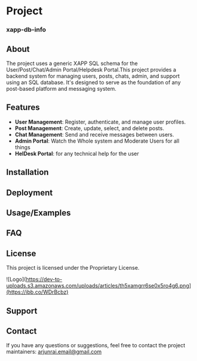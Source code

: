 
# Project 
### xapp-db-info

## About

The project uses a generic XAPP SQL schema for the User/Post/Chat/Admin Portal/Helpdesk Portal.This project provides a backend system for managing users, posts, chats, admin, and support using an SQL database. It's designed to serve as the foundation of any post-based platform and messaging system.

## Features

- **User Management**: Register, authenticate, and manage user profiles.
- **Post Management**: Create, update, select, and delete posts.
- **Chat Management**: Send and receive messages between users.
- **Admin Portal**: Watch the Whole system and Moderate Users for all things
- **HelDesk Portal**: for any technical help for the user

## Installation

## Deployment

## Usage/Examples

## FAQ

## License
This project is licensed under the Proprietary License.


![Logo](https://dev-to-uploads.s3.amazonaws.com/uploads/articles/th5xamgrr6se0x5ro4g6.png](https://ibb.co/WDrBcbz)

## Support

## Contact
If you have any questions or suggestions, feel free to contact the project maintainers: arjunrai.email@gmail.com

